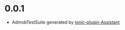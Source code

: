 # 0.0.1
- AdmobTestSuite generated by [Ionic-plugin-Assistant](https://github.com/Bengejd/Ionic-Plugin-Assistant)

